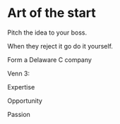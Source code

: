 ﻿# Art of the start



Pitch the idea to your boss.

When they reject it go do it yourself.

Form a Delaware C company



Venn 3:

Expertise

Opportunity

Passion